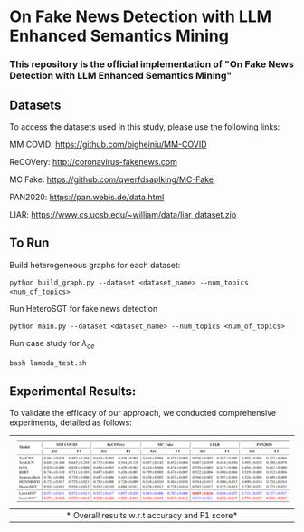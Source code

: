 # On Fake News Detection with LLM Enhanced Semantics Mining

### This repository is the official implementation of "On Fake News Detection with LLM Enhanced Semantics Mining" 

## Datasets

To access the datasets used in this study, please use the following links:

MM COVID: https://github.com/bigheiniu/MM-COVID

ReCOVery: http://coronavirus-fakenews.com

MC Fake: https://github.com/qwerfdsaplking/MC-Fake

PAN2020: https://pan.webis.de/data.html

LIAR: https://www.cs.ucsb.edu/~william/data/liar_dataset.zip

## To Run

Build heterogeneous graphs for each dataset:

```
python build_graph.py --dataset <dataset_name> --num_topics <num_of_topics>
```

Run HeteroSGT for fake news detection

```
python main.py --dataset <dataset_name> --num_topics <num_of_topics>
```

Run case study for $\lambda_{ce}$

```python
bash lambda_test.sh
```

## Experimental Results:
To validate the efficacy of our approach, we conducted comprehensive experiments, detailed as follows:

|![Overall Results](/figs/res_all_1.png "Overall results w.r.t accuracy and F1 score ")|
|:--:|
|* Overall results w.r.t accuracy and F1 score*|

